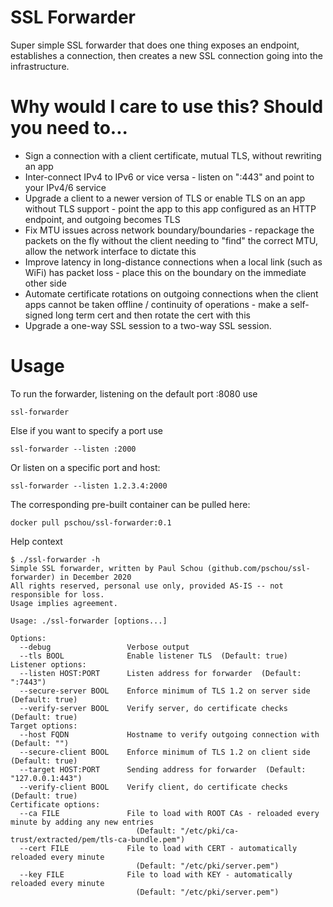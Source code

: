 # SSL Forwarder
Super simple SSL forwarder that does one thing exposes an endpoint, establishes a connection, then creates a new SSL connection going into the infrastructure.

# Why would I care to use this?  Should you need to...
* Sign a connection with a client certificate, mutual TLS, without rewriting an app
* Inter-connect IPv4 to IPv6 or vice versa - listen on ":443" and point to your IPv4/6 service
* Upgrade a client to a newer version of TLS or enable TLS on an app without TLS support - point the app to this app configured as an HTTP endpoint, and outgoing becomes TLS
* Fix MTU issues across network boundary/boundaries - repackage the packets on the fly without the client needing to "find" the correct MTU, allow the network interface to dictate this
* Improve latency in long-distance connections when a local link (such as WiFi) has packet loss - place this on the boundary on the immediate other side
* Automate certificate rotations on outgoing connections when the client apps cannot be taken offline / continuity of operations - make a self-signed long term cert and then rotate the cert with this
* Upgrade a one-way SSL session to a two-way SSL session.

# Usage
To run the forwarder, listening on the default port :8080 use
```
ssl-forwarder
```

Else if you want to specify a port use
```
ssl-forwarder --listen :2000
```

Or listen on a specific port and host:
```
ssl-forwarder --listen 1.2.3.4:2000
```

The corresponding pre-built container can be pulled here:
```
docker pull pschou/ssl-forwarder:0.1
```

Help context
```
$ ./ssl-forwarder -h
Simple SSL forwarder, written by Paul Schou (github.com/pschou/ssl-forwarder) in December 2020
All rights reserved, personal use only, provided AS-IS -- not responsible for loss.
Usage implies agreement.

Usage: ./ssl-forwarder [options...]

Options:
  --debug                 Verbose output
  --tls BOOL              Enable listener TLS  (Default: true)
Listener options:
  --listen HOST:PORT      Listen address for forwarder  (Default: ":7443")
  --secure-server BOOL    Enforce minimum of TLS 1.2 on server side  (Default: true)
  --verify-server BOOL    Verify server, do certificate checks  (Default: true)
Target options:
  --host FQDN             Hostname to verify outgoing connection with  (Default: "")
  --secure-client BOOL    Enforce minimum of TLS 1.2 on client side  (Default: true)
  --target HOST:PORT      Sending address for forwarder  (Default: "127.0.0.1:443")
  --verify-client BOOL    Verify client, do certificate checks  (Default: true)
Certificate options:
  --ca FILE               File to load with ROOT CAs - reloaded every minute by adding any new entries
                            (Default: "/etc/pki/ca-trust/extracted/pem/tls-ca-bundle.pem")
  --cert FILE             File to load with CERT - automatically reloaded every minute
                            (Default: "/etc/pki/server.pem")
  --key FILE              File to load with KEY - automatically reloaded every minute
                            (Default: "/etc/pki/server.pem")
```
